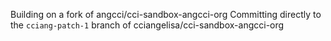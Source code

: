 Building on a fork of angcci/cci-sandbox-angcci-org
Committing directly to the `cciang-patch-1` branch of cciangelisa/cci-sandbox-angcci-org
